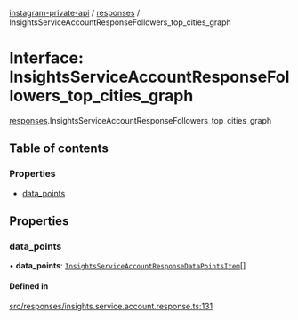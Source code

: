 [instagram-private-api](../../README.md) / [responses](../../modules/responses.md) / InsightsServiceAccountResponseFollowers_top_cities_graph

# Interface: InsightsServiceAccountResponseFollowers\_top\_cities\_graph

[responses](../../modules/responses.md).InsightsServiceAccountResponseFollowers_top_cities_graph

## Table of contents

### Properties

- [data\_points](InsightsServiceAccountResponseFollowers_top_cities_graph.md#data_points)

## Properties

### data\_points

• **data\_points**: [`InsightsServiceAccountResponseDataPointsItem`](InsightsServiceAccountResponseDataPointsItem.md)[]

#### Defined in

[src/responses/insights.service.account.response.ts:131](https://github.com/Nerixyz/instagram-private-api/blob/b3351b9/src/responses/insights.service.account.response.ts#L131)
